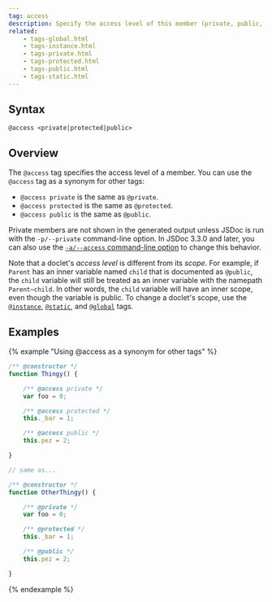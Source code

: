 ```yaml
---
tag: access
description: Specify the access level of this member (private, public, or protected).
related:
    - tags-global.html
    - tags-instance.html
    - tags-private.html
    - tags-protected.html
    - tags-public.html
    - tags-static.html
---
```


## Syntax

`@access <private|protected|public>`


## Overview

The `@access` tag specifies the access level of a member. You can use the `@access` tag as a
synonym for other tags:

+ `@access private` is the same as `@private`.
+ `@access protected` is the same as `@protected`.
+ `@access public` is the same as `@public`.

Private members are not shown in the generated output unless JSDoc is run with the `-p/--private`
command-line option. In JSDoc 3.3.0 and later, you can also use the [`-a/--access` command-line
option][access-option] to change this behavior.

Note that a doclet's _access level_ is different from its _scope_. For example, if `Parent` has an
inner variable named `child` that is documented as `@public`, the `child` variable will still be
treated as an inner variable with the namepath `Parent~child`. In other words, the `child` variable
will have an inner scope, even though the variable is public. To change a doclet's scope, use the
[`@instance`][instance-tag], [`@static`][static-tag], and [`@global`][global-tag] tags.

[access-option]: about-commandline.html
[global-tag]: tags-global.html
[instance-tag]: tags-instance.html
[static-tag]: tags-static.html


## Examples

{% example "Using @access as a synonym for other tags" %}

```js
/** @constructor */
function Thingy() {

    /** @access private */
    var foo = 0;

    /** @access protected */
    this._bar = 1;

    /** @access public */
    this.pez = 2;

}

// same as...

/** @constructor */
function OtherThingy() {

    /** @private */
    var foo = 0;

    /** @protected */
    this._bar = 1;

    /** @public */
    this.pez = 2;

}
```
{% endexample %}
